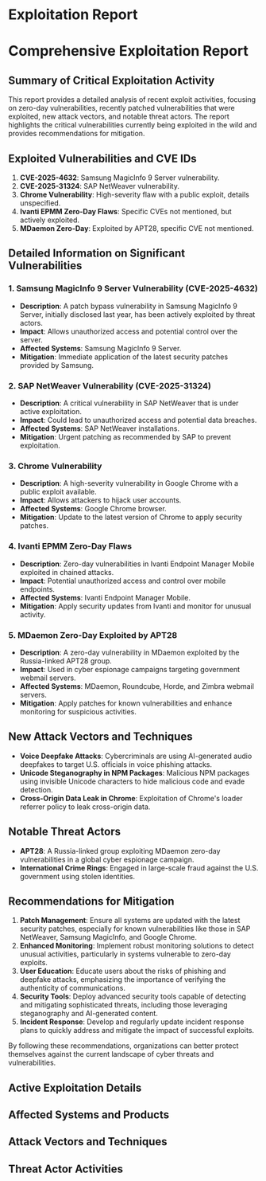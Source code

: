 # Exploitation Report

# Comprehensive Exploitation Report

## Summary of Critical Exploitation Activity

This report provides a detailed analysis of recent exploit activities, focusing on zero-day vulnerabilities, recently patched vulnerabilities that were exploited, new attack vectors, and notable threat actors. The report highlights the critical vulnerabilities currently being exploited in the wild and provides recommendations for mitigation.

## Exploited Vulnerabilities and CVE IDs

1. **CVE-2025-4632**: Samsung MagicInfo 9 Server vulnerability.
2. **CVE-2025-31324**: SAP NetWeaver vulnerability.
3. **Chrome Vulnerability**: High-severity flaw with a public exploit, details unspecified.
4. **Ivanti EPMM Zero-Day Flaws**: Specific CVEs not mentioned, but actively exploited.
5. **MDaemon Zero-Day**: Exploited by APT28, specific CVE not mentioned.

## Detailed Information on Significant Vulnerabilities

### 1. Samsung MagicInfo 9 Server Vulnerability (CVE-2025-4632)
- **Description**: A patch bypass vulnerability in Samsung MagicInfo 9 Server, initially disclosed last year, has been actively exploited by threat actors.
- **Impact**: Allows unauthorized access and potential control over the server.
- **Affected Systems**: Samsung MagicInfo 9 Server.
- **Mitigation**: Immediate application of the latest security patches provided by Samsung.

### 2. SAP NetWeaver Vulnerability (CVE-2025-31324)
- **Description**: A critical vulnerability in SAP NetWeaver that is under active exploitation.
- **Impact**: Could lead to unauthorized access and potential data breaches.
- **Affected Systems**: SAP NetWeaver installations.
- **Mitigation**: Urgent patching as recommended by SAP to prevent exploitation.

### 3. Chrome Vulnerability
- **Description**: A high-severity vulnerability in Google Chrome with a public exploit available.
- **Impact**: Allows attackers to hijack user accounts.
- **Affected Systems**: Google Chrome browser.
- **Mitigation**: Update to the latest version of Chrome to apply security patches.

### 4. Ivanti EPMM Zero-Day Flaws
- **Description**: Zero-day vulnerabilities in Ivanti Endpoint Manager Mobile exploited in chained attacks.
- **Impact**: Potential unauthorized access and control over mobile endpoints.
- **Affected Systems**: Ivanti Endpoint Manager Mobile.
- **Mitigation**: Apply security updates from Ivanti and monitor for unusual activity.

### 5. MDaemon Zero-Day Exploited by APT28
- **Description**: A zero-day vulnerability in MDaemon exploited by the Russia-linked APT28 group.
- **Impact**: Used in cyber espionage campaigns targeting government webmail servers.
- **Affected Systems**: MDaemon, Roundcube, Horde, and Zimbra webmail servers.
- **Mitigation**: Apply patches for known vulnerabilities and enhance monitoring for suspicious activities.

## New Attack Vectors and Techniques

- **Voice Deepfake Attacks**: Cybercriminals are using AI-generated audio deepfakes to target U.S. officials in voice phishing attacks.
- **Unicode Steganography in NPM Packages**: Malicious NPM packages using invisible Unicode characters to hide malicious code and evade detection.
- **Cross-Origin Data Leak in Chrome**: Exploitation of Chrome's loader referrer policy to leak cross-origin data.

## Notable Threat Actors

- **APT28**: A Russia-linked group exploiting MDaemon zero-day vulnerabilities in a global cyber espionage campaign.
- **International Crime Rings**: Engaged in large-scale fraud against the U.S. government using stolen identities.

## Recommendations for Mitigation

1. **Patch Management**: Ensure all systems are updated with the latest security patches, especially for known vulnerabilities like those in SAP NetWeaver, Samsung MagicInfo, and Google Chrome.
2. **Enhanced Monitoring**: Implement robust monitoring solutions to detect unusual activities, particularly in systems vulnerable to zero-day exploits.
3. **User Education**: Educate users about the risks of phishing and deepfake attacks, emphasizing the importance of verifying the authenticity of communications.
4. **Security Tools**: Deploy advanced security tools capable of detecting and mitigating sophisticated threats, including those leveraging steganography and AI-generated content.
5. **Incident Response**: Develop and regularly update incident response plans to quickly address and mitigate the impact of successful exploits.

By following these recommendations, organizations can better protect themselves against the current landscape of cyber threats and vulnerabilities.

## Active Exploitation Details



## Affected Systems and Products



## Attack Vectors and Techniques



## Threat Actor Activities

 